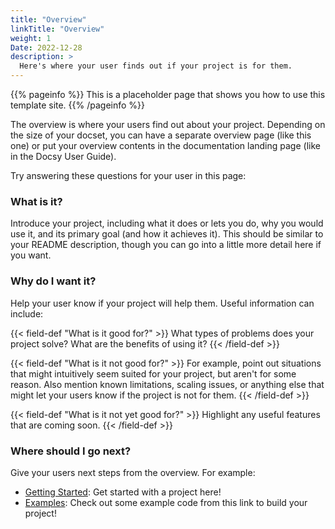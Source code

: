 ```yaml
---
title: "Overview"
linkTitle: "Overview"
weight: 1
Date: 2022-12-28
description: >
  Here's where your user finds out if your project is for them.
---
```


{{% pageinfo %}}
This is a placeholder page that shows you how to use this template site.
{{% /pageinfo %}}

The overview is where your users find out about your project. Depending on the size of your docset, you can have a separate overview page (like this one) or put your overview contents in the documentation landing page (like in the Docsy User Guide).

Try answering these questions for your user in this page:

### What is it?

Introduce your project, including what it does or lets you do, why you would use it, and its primary goal (and how it achieves it). This should be similar to your README description, though you can go into a little more detail here if you want.

### Why do I want it?

Help your user know if your project will help them. Useful information can include:

{{< field-def "What is it good for?" >}}
What types of problems does your project solve? What are the benefits of using it?
{{< /field-def >}}

{{< field-def "What is it not good for?" >}}
For example, point out situations that might intuitively seem suited for your project, but aren't for some reason. Also mention known limitations, scaling issues, or anything else that might let your users know if the project is not for them.
{{< /field-def >}}

{{< field-def "What is it not yet good for?" >}}
Highlight any useful features that are coming soon.
{{< /field-def >}}

### Where should I go next?

Give your users next steps from the overview. For example:

- [Getting Started](/docs/getting-started/): Get started with a project here!
- [Examples](/docs/examples/): Check out some example code from this link to build your project!
